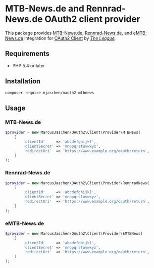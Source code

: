 # MTB-News.de and Rennrad-News.de OAuth2 client provider

This package provides [MTB-News.de](http://www.mtb-news.de/), [Rennrad-News.de](http://www.rennrad-news.de/),
and [eMTB-News.de](http://www.emtb-news.de/) integration for
[OAuth2 Client](https://github.com/thephpleague/oauth2-client) by *[The League](http://thephpleague.com/).*

## Requirements

* PHP 5.4 or later

## Installation

```sh
composer require mjaschen/oauth2-mtbnews
```

## Usage

### MTB-News.de

```php
$provider = new MarcusJaschen\OAuth2\Client\Provider\MTBNews(
    [
        'clientId'     => 'abcdefghijkl',
        'clientSecret' => 'mnopqrstuvwxyz',
        'redirectUri'  => 'https://www.example.org/oauth/return',
    ]
);
```

### Rennrad-News.de

```php
$provider = new MarcusJaschen\OAuth2\Client\Provider\RennradNews(
    [
        'clientId'     => 'abcdefghijkl',
        'clientSecret' => 'mnopqrstuvwxyz',
        'redirectUri'  => 'https://www.example.org/oauth/return',
    ]
);
```

### eMTB-News.de

```php
$provider = new MarcusJaschen\OAuth2\Client\Provider\EMTBNews(
    [
        'clientId'     => 'abcdefghijkl',
        'clientSecret' => 'mnopqrstuvwxyz',
        'redirectUri'  => 'https://www.example.org/oauth/return',
    ]
);
```
